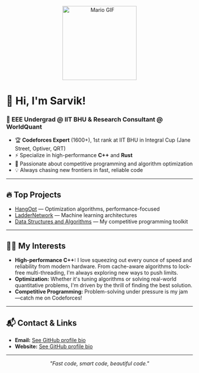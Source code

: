 
<!-- Profile README for SarvikIIT -->

<p align="center">
  <img src="[https://media.giphy.com/media/7QpVh1b3dY8eI/giphy.gif](https://cdna.artstation.com/p/assets/images/images/021/720/920/original/pixel-jeff-mario.gif?1572709433)" alt="Mario GIF" width="200"/>
</p>

# 👋 Hi, I'm Sarvik!

### 🚀 EEE Undergrad @ IIT BHU & Research Consultant @ WorldQuant

- 🏆 **Codeforces Expert** (1600+), 1st rank at IIT BHU in Integral Cup (Jane Street, Optiver, QRT)
- ⚡ Specialize in high-performance **C++** and **Rust**
- 🤖 Passionate about competitive programming and algorithm optimization
- 💡 Always chasing new frontiers in fast, reliable code

---

## 🔥 Top Projects

- [HangOpt](https://github.com/SarvikIIT/HangOpt) — Optimization algorithms, performance-focused
- [LadderNetwork](https://github.com/SarvikIIT/LadderNetwork) — Machine learning architectures
- [Data Structures and Algorithms](https://github.com/SarvikIIT/Data-Structures-and-Algorithms) — My competitive programming toolkit

---

## 🧑‍💻 My Interests

- **High-performance C++:** I love squeezing out every ounce of speed and reliability from modern hardware. From cache-aware algorithms to lock-free multi-threading, I'm always exploring new ways to push limits.
- **Optimization:** Whether it's tuning algorithms or solving real-world quantitative problems, I'm driven by the thrill of finding the best solution.
- **Competitive Programming:** Problem-solving under pressure is my jam—catch me on Codeforces!

---

## 📬 Contact & Links

- **Email:** [See GitHub profile bio](https://github.com/SarvikIIT)
- **Website:** [See GitHub profile bio](https://github.com/SarvikIIT)

---

<p align="center">
  <em>"Fast code, smart code, beautiful code."</em>
</p>
